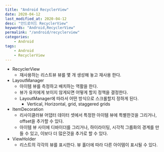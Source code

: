 ```yaml
---
title: "Android RecyclerView"
date: 2020-04-12
last_modified_at: 2020-04-12
desc: "안드로이드 RecyclerView"
keywords: "Android,RecyclerView"
permalink: "/android/recyclerview"
categories: 
    - Android
tags: 
    - Android
    - RecyclerView
---
```


* RecyclerView
    * 재사용하는 리스트뷰 뷰를 몇 개 생성해 놓고 재사용 한다.
* LayoutManager
    * 아이템 뷰를 측정하고 배치하는 역활을 한다.
    * 뷰가 유저에게 보이지 않게되면 어떻게 할지 정책을 결정한다.
    * LayoutManager에 따라서 어떤 방식으로 스크롤할지 정하게 된다.
        * Vertical, Horizontal, grid, staggered grids
* ItemDecoration
    * 리사이클러뷰 어댑터 데이터 셋에서 특정한 아이템 뷰에 특별한것을 그리거나, offset을 추가할 수 있다.
    * 아이템 뷰 사이에 디바이더를 그리거나, 하이라이팅, 시각적 그룹화의 경계를 만들 수 있고, 이보다 더 많은것을 추가로 할 수 있다.
* ViewHolder
    * 리스트의 각각의 뷰를 표시한다. 뷰 홀더에 따라 다른 아이템이 표시될 수 있다.